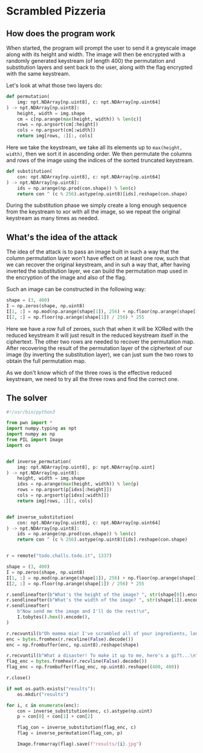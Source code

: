 # Scrambled Pizzeria
## How does the program work
When started, the program will prompt the user to send it a greyscale image along with its height and width.
The image will then be encrypted with a randomly generated keystream (of length 400) the permutation and substitution layers and sent back to the user, along with the flag encrypted with the same keystream.

Let's look at what those two layers do:
```python
def permutation(
    img: npt.NDArray[np.uint8], c: npt.NDArray[np.uint64]
) -> npt.NDArray[np.uint8]:
    height, width = img.shape
    cm = c[np.arange(max(height, width)) % len(c)]
    rows = np.argsort(cm[:height])
    cols = np.argsort(cm[:width])
    return img[rows, :][:, cols]
```
Here we take the keystream, we take all its elements up to `max(height, width)`, then we sort it in ascending order. We then permutate the columns and rows of the image using the indices of the sorted truncated keystream.

```python
def substitution(
    con: npt.NDArray[np.uint8], c: npt.NDArray[np.uint64]
) -> npt.NDArray[np.uint8]:
    ids = np.arange(np.prod(con.shape)) % len(c)
    return con ^ (c % 256).astype(np.uint8)[ids].reshape(con.shape)
```
During the substitution phase we simply create a long enough sequence from the keystream to xor with all the image, so we repeat the original keystream as many times as needed.

## What's the idea of the attack
The idea of the attack is to pass an image built in such a way that the column permutation layer won't have effect on at least one row, such that we can recover the original keystream, and in suh a way that, after having inverted the substitution layer, we can build the permutation map used in the encryption of the image and also of the flag.

Such an image can be constructed in the following way:
```python
shape = (3, 400)
I = np.zeros(shape, np.uint8)
I[1, :] = np.mod(np.arange(shape[1]), 256) + np.floor(np.arange(shape[1]) / 256)
I[2, :] = np.floor(np.arange(shape[1]) / 256) * 255
```
Here we have a row full of zeroes, such that when it will be XORed with the reduced keystream it will just result in the reduced keystream itself in the ciphertext.
The other two rows are needed to recover the permutation map. After recovering the result of the permutation layer of the ciphertext of our image (by inverting the substitution layer), we can just sum the two rows to obtain the full permutation map.

As we don't know which of the three rows is the effective reduced keystream, we need to try all the three rows and find the correct one.

## The solver
```python
#!/usr/bin/python3

from pwn import *
import numpy.typing as npt
import numpy as np
from PIL import Image
import os


def inverse_permutation(
    img: npt.NDArray[np.uint8], p: npt.NDArray[np.uint]
) -> npt.NDArray[np.uint8]:
    height, width = img.shape
    idxs = np.arange(max(height, width)) % len(p)
    rows = np.argsort(p[idxs[:height]])
    cols = np.argsort(p[idxs[:width]])
    return img[rows, :][:, cols]


def inverse_substitution(
    con: npt.NDArray[np.uint8], c: npt.NDArray[np.uint64]
) -> npt.NDArray[np.uint8]:
    ids = np.arange(np.prod(con.shape)) % len(c)
    return con ^ (c % 256).astype(np.uint8)[ids].reshape(con.shape)


r = remote("todo.challs.todo.it", 1337)

shape = (3, 400)
I = np.zeros(shape, np.uint8)
I[1, :] = np.mod(np.arange(shape[1]), 256) + np.floor(np.arange(shape[1]) / 256)
I[2, :] = np.floor(np.arange(shape[1]) / 256) * 255

r.sendlineafter(b"What's the height of the image? ", str(shape[0]).encode())
r.sendlineafter(b"What's the width of the image? ", str(shape[1]).encode())
r.sendlineafter(
    b"Now send me the image and I'll do the rest!\n",
    I.tobytes().hex().encode(),
)

r.recvuntil(b"Oh mamma mia! I've scrambled all of your ingredients, look!\n")
enc = bytes.fromhex(r.recvline(False).decode())
enc = np.frombuffer(enc, np.uint8).reshape(shape)

r.recvuntil(b"What a disaster! To make it up to me, here's a gift...\n")
flag_enc = bytes.fromhex(r.recvline(False).decode())
flag_enc = np.frombuffer(flag_enc, np.uint8).reshape((400, 400))

r.close()

if not os.path.exists("results"):
    os.mkdir("results")

for i, c in enumerate(enc):
    con = inverse_substitution(enc, c).astype(np.uint)
    p = con[0] + con[1] + con[2]

    flag_con = inverse_substitution(flag_enc, c)
    flag = inverse_permutation(flag_con, p)

    Image.fromarray(flag).save(f"results/{i}.jpg")
```
